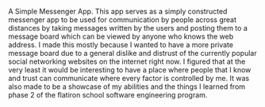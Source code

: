 A Simple Messenger App.
This app serves as a simply constructed messenger app to be used for communication by people across great distances by taking messages written by the users and posting them to a message board which can be viewed by anyone who knows the web address. 
I made this mostly because I wanted to have a more private message board due to a general dislike and distrust of the currently popular social networking websites on the internet right now. I figured that at the very least it would be interesting to have a place where people that I know and trust can communicate where every factor is controlled by me.
It was also made to be a showcase of my abilities and the things I learned from phase 2 of the flatiron school software engineering program.
